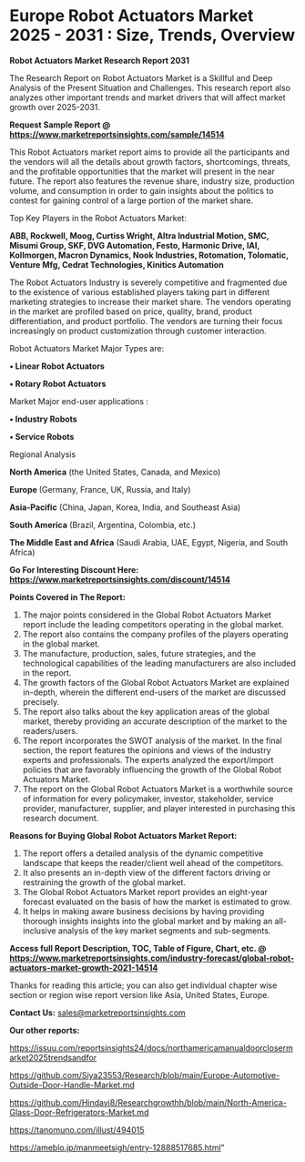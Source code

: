  # Europe Robot Actuators Market 2025 - 2031 : Size, Trends, Overview

<strong>Robot Actuators Market Research Report 2031</strong>

The Research Report on Robot Actuators Market is a Skillful and Deep Analysis of the Present Situation and Challenges. This research report also analyzes other important trends and market drivers that will affect market growth over 2025-2031.

<strong>Request Sample Report @ <a href=https://www.marketreportsinsights.com/sample/14514>https://www.marketreportsinsights.com/sample/14514</a></strong>

This Robot Actuators market report aims to provide all the participants and the vendors will all the details about growth factors, shortcomings, threats, and the profitable opportunities that the market will present in the near future. The report also features the revenue share, industry size, production volume, and consumption in order to gain insights about the politics to contest for gaining control of a large portion of the market share.

Top Key Players in the Robot Actuators Market:

<strong>ABB, Rockwell, Moog, Curtiss Wright, Altra Industrial Motion, SMC, Misumi Group, SKF, DVG Automation, Festo, Harmonic Drive, IAI, Kollmorgen, Macron Dynamics, Nook Industries, Rotomation, Tolomatic, Venture Mfg, Cedrat Technologies, Kinitics Automation</strong>

The Robot Actuators Industry is severely competitive and fragmented due to the existence of various established players taking part in different marketing strategies to increase their market share. The vendors operating in the market are profiled based on price, quality, brand, product differentiation, and product portfolio. The vendors are turning their focus increasingly on product customization through customer interaction.

Robot Actuators Market Major Types are:

<strong>• Linear Robot Actuators

• Rotary Robot Actuators</strong>

Market Major end-user applications :

<strong>• Industry Robots

• Service Robots</strong>

Regional Analysis

</u><strong><b>North America</b></strong> (the United States, Canada, and Mexico)

<strong><b>Europe </b></strong>(Germany, France, UK, Russia, and Italy)

<strong><b>Asia-Pacific</b></strong> (China, Japan, Korea, India, and Southeast Asia)

<strong><b>South America</b></strong> (Brazil, Argentina, Colombia, etc.)

<strong><b>The Middle East and Africa</b></strong> (Saudi Arabia, UAE, Egypt, Nigeria, and South Africa)

<strong>Go For Interesting Discount Here: <a href=https://www.marketreportsinsights.com/discount/14514>https://www.marketreportsinsights.com/discount/14514</a></strong>

<strong>Points Covered in The Report:</strong>
<ol>
  <li>The major points considered in the Global Robot Actuators Market report include the leading competitors operating in the global market.</li>
  <li>The report also contains the company profiles of the players operating in the global market.</li>
  <li>The manufacture, production, sales, future strategies, and the technological capabilities of the leading manufacturers are also included in the report.</li>
  <li>The growth factors of the Global Robot Actuators Market are explained in-depth, wherein the different end-users of the market are discussed precisely.</li>
  <li>The report also talks about the key application areas of the global market, thereby providing an accurate description of the market to the readers/users.</li>
  <li>The report incorporates the SWOT analysis of the market. In the final section, the report features the opinions and views of the industry experts and professionals. The experts analyzed the export/import policies that are favorably influencing the growth of the Global Robot Actuators Market.</li>
  <li>The report on the Global Robot Actuators Market is a worthwhile source of information for every policymaker, investor, stakeholder, service provider, manufacturer, supplier, and player interested in purchasing this research document.</li>
</ol>
<strong>Reasons for Buying Global Robot Actuators Market Report:</strong>

<ol>
  <li>The report offers a detailed analysis of the dynamic competitive landscape that keeps the reader/client well ahead of the competitors.</li>
  <li>It also presents an in-depth view of the different factors driving or restraining the growth of the global market.</li>
  <li>The Global Robot Actuators Market report provides an eight-year forecast evaluated on the basis of how the market is estimated to grow.</li>
  <li>It helps in making aware business decisions by having providing thorough insights insights into the global market and by making an all-inclusive analysis of the key market segments and sub-segments.</li>
</ol>
<strong>Access full Report Description, TOC, Table of Figure, Chart, etc. @ <a href=https://www.marketreportsinsights.com/industry-forecast/global-robot-actuators-market-growth-2021-14514>https://www.marketreportsinsights.com/industry-forecast/global-robot-actuators-market-growth-2021-14514</a></strong>


Thanks for reading this article; you can also get individual chapter wise section or region wise report version like Asia, United States, Europe.

<strong>Contact Us:</strong>
sales@marketreportsinsights.com

<strong>Our other reports:</strong>

<a href=https://issuu.com/reportsinsights24/docs/northamericamanualdoorclosermarket2025trendsandfor>https://issuu.com/reportsinsights24/docs/northamericamanualdoorclosermarket2025trendsandfor</a>

<a href=https://github.com/Siya23553/Research/blob/main/Europe-Automotive-Outside-Door-Handle-Market.md>https://github.com/Siya23553/Research/blob/main/Europe-Automotive-Outside-Door-Handle-Market.md</a>

<a href=https://github.com/Hindavi8/Researchgrowthh/blob/main/North-America-Glass-Door-Refrigerators-Market.md>https://github.com/Hindavi8/Researchgrowthh/blob/main/North-America-Glass-Door-Refrigerators-Market.md</a>

<a href=https://tanomuno.com/illust/494015>https://tanomuno.com/illust/494015</a>

<a href=https://ameblo.jp/manmeetsigh/entry-12888517685.html>https://ameblo.jp/manmeetsigh/entry-12888517685.html</a>"
